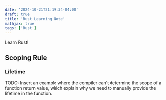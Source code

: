 ```yaml
---
date: '2024-10-21T21:19:34-04:00'
draft: true
title: 'Rust Learning Note'
mathjax: true
tags: ['Rust']
---
```


Learn Rust!

## Scoping Rule

### Lifetime

TODO: Insert an example where the compiler can't determine the scope of a function return value, which explain why we need to manually provide the lifetime in the function.